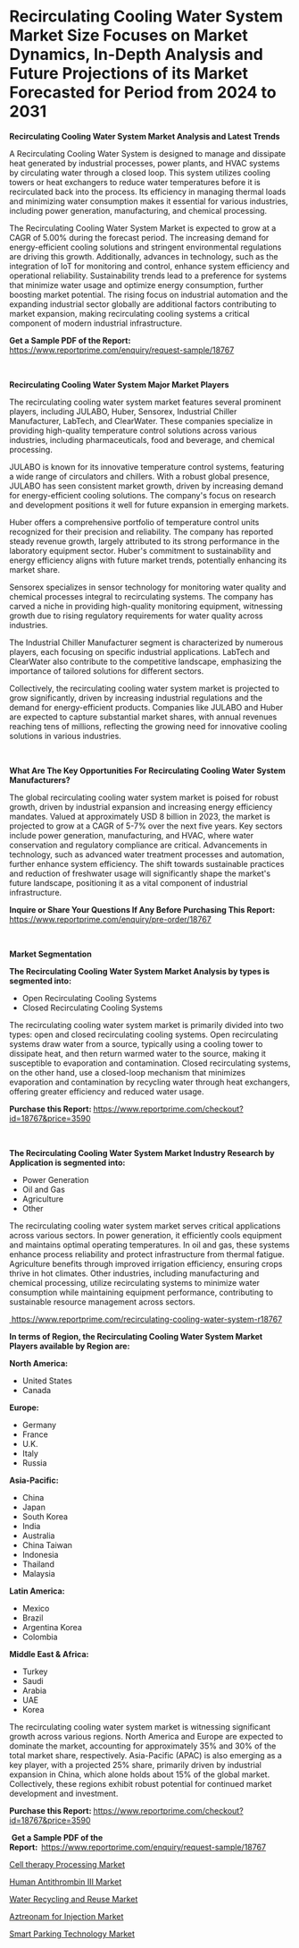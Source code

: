 <p><h1>Recirculating Cooling Water System Market Size Focuses on Market Dynamics, In-Depth Analysis and Future Projections of its Market Forecasted for Period from 2024 to 2031</h1></p><p><strong>Recirculating Cooling Water System Market Analysis and Latest Trends</strong></p>
<p><p>A Recirculating Cooling Water System is designed to manage and dissipate heat generated by industrial processes, power plants, and HVAC systems by circulating water through a closed loop. This system utilizes cooling towers or heat exchangers to reduce water temperatures before it is recirculated back into the process. Its efficiency in managing thermal loads and minimizing water consumption makes it essential for various industries, including power generation, manufacturing, and chemical processing.</p><p>The Recirculating Cooling Water System Market is expected to grow at a CAGR of 5.00% during the forecast period. The increasing demand for energy-efficient cooling solutions and stringent environmental regulations are driving this growth. Additionally, advances in technology, such as the integration of IoT for monitoring and control, enhance system efficiency and operational reliability. Sustainability trends lead to a preference for systems that minimize water usage and optimize energy consumption, further boosting market potential. The rising focus on industrial automation and the expanding industrial sector globally are additional factors contributing to market expansion, making recirculating cooling systems a critical component of modern industrial infrastructure.</p></p>
<p><strong>Get a Sample PDF of the Report:&nbsp;</strong> <a href="https://www.reportprime.com/enquiry/request-sample/18767?utm_campaign=1126&utm_medium=2&utm_source=Github&utm_content=ia&utm_term=22112024&utm_id=recirculating-cooling-water-system">https://www.reportprime.com/enquiry/request-sample/18767</a></p>
<p>&nbsp;</p>
<p><strong>Recirculating Cooling Water System Major Market Players</strong></p>
<p><p>The recirculating cooling water system market features several prominent players, including JULABO, Huber, Sensorex, Industrial Chiller Manufacturer, LabTech, and ClearWater. These companies specialize in providing high-quality temperature control solutions across various industries, including pharmaceuticals, food and beverage, and chemical processing.</p><p>JULABO is known for its innovative temperature control systems, featuring a wide range of circulators and chillers. With a robust global presence, JULABO has seen consistent market growth, driven by increasing demand for energy-efficient cooling solutions. The company's focus on research and development positions it well for future expansion in emerging markets.</p><p>Huber offers a comprehensive portfolio of temperature control units recognized for their precision and reliability. The company has reported steady revenue growth, largely attributed to its strong performance in the laboratory equipment sector. Huber's commitment to sustainability and energy efficiency aligns with future market trends, potentially enhancing its market share.</p><p>Sensorex specializes in sensor technology for monitoring water quality and chemical processes integral to recirculating systems. The company has carved a niche in providing high-quality monitoring equipment, witnessing growth due to rising regulatory requirements for water quality across industries.</p><p>The Industrial Chiller Manufacturer segment is characterized by numerous players, each focusing on specific industrial applications. LabTech and ClearWater also contribute to the competitive landscape, emphasizing the importance of tailored solutions for different sectors.</p><p>Collectively, the recirculating cooling water system market is projected to grow significantly, driven by increasing industrial regulations and the demand for energy-efficient products. Companies like JULABO and Huber are expected to capture substantial market shares, with annual revenues reaching tens of millions, reflecting the growing need for innovative cooling solutions in various industries.</p></p>
<p>&nbsp;</p>
<p><strong>What Are The Key Opportunities For Recirculating Cooling Water System Manufacturers?</strong></p>
<p><p>The global recirculating cooling water system market is poised for robust growth, driven by industrial expansion and increasing energy efficiency mandates. Valued at approximately USD 8 billion in 2023, the market is projected to grow at a CAGR of 5-7% over the next five years. Key sectors include power generation, manufacturing, and HVAC, where water conservation and regulatory compliance are critical. Advancements in technology, such as advanced water treatment processes and automation, further enhance system efficiency. The shift towards sustainable practices and reduction of freshwater usage will significantly shape the market's future landscape, positioning it as a vital component of industrial infrastructure.</p></p>
<p><strong>Inquire or Share Your Questions If Any Before Purchasing This Report:</strong> <a href="https://www.reportprime.com/enquiry/pre-order/18767?utm_campaign=1126&utm_medium=2&utm_source=Github&utm_content=ia&utm_term=22112024&utm_id=recirculating-cooling-water-system">https://www.reportprime.com/enquiry/pre-order/18767</a></p>
<p>&nbsp;</p>
<p><strong>Market Segmentation</strong></p>
<p><strong>The Recirculating Cooling Water System Market Analysis by types is segmented into:</strong></p>
<p><ul><li>Open Recirculating Cooling Systems</li><li>Closed Recirculating Cooling Systems</li></ul></p>
<p><p>The recirculating cooling water system market is primarily divided into two types: open and closed recirculating cooling systems. Open recirculating systems draw water from a source, typically using a cooling tower to dissipate heat, and then return warmed water to the source, making it susceptible to evaporation and contamination. Closed recirculating systems, on the other hand, use a closed-loop mechanism that minimizes evaporation and contamination by recycling water through heat exchangers, offering greater efficiency and reduced water usage.</p></p>
<p><strong>Purchase this Report:&nbsp;</strong><a href="https://www.reportprime.com/checkout?id=18767&price=3590&utm_campaign=1126&utm_medium=2&utm_source=Github&utm_content=ia&utm_term=22112024&utm_id=recirculating-cooling-water-system">https://www.reportprime.com/checkout?id=18767&price=3590</a></p>
<p>&nbsp;</p>
<p><strong>The Recirculating Cooling Water System Market Industry Research by Application is segmented into:</strong></p>
<p><ul><li>Power Generation</li><li>Oil and Gas</li><li>Agriculture</li><li>Other</li></ul></p>
<p><p>The recirculating cooling water system market serves critical applications across various sectors. In power generation, it efficiently cools equipment and maintains optimal operating temperatures. In oil and gas, these systems enhance process reliability and protect infrastructure from thermal fatigue. Agriculture benefits through improved irrigation efficiency, ensuring crops thrive in hot climates. Other industries, including manufacturing and chemical processing, utilize recirculating systems to minimize water consumption while maintaining equipment performance, contributing to sustainable resource management across sectors.</p></p>
<p><a href="https://www.reportprime.com/recirculating-cooling-water-system-r18767?utm_campaign=1126&utm_medium=2&utm_source=Github&utm_content=ia&utm_term=22112024&utm_id=recirculating-cooling-water-system">&nbsp;https://www.reportprime.com/recirculating-cooling-water-system-r18767</a></p>
<p><strong>In terms of Region, the Recirculating Cooling Water System Market Players available by Region are:</strong></p>
<p>
    <p> <strong> North America: </strong>
        <ul>
            <li>United States</li>
            <li>Canada</li>
        </ul>
        </p> 
    <p> <strong> Europe: </strong>
        <ul>
            <li>Germany</li>
            <li>France</li>
            <li>U.K.</li>
            <li>Italy</li>
            <li>Russia</li>
        </ul>
        </p> 
    <p> <strong> Asia-Pacific: </strong>
        <ul>
            <li>China</li>
            <li>Japan</li>
            <li>South Korea</li>
            <li>India</li>
            <li>Australia</li>
            <li>China Taiwan</li>
            <li>Indonesia</li>
            <li>Thailand</li>
            <li>Malaysia</li>
        </ul>
        </p> 
    <p> <strong> Latin America: </strong>
        <ul>
            <li>Mexico</li>
            <li>Brazil</li>
            <li>Argentina Korea</li>
            <li>Colombia</li>
        </ul>
        </p> 
    <p> <strong> Middle East & Africa: </strong>
        <ul>
            <li>Turkey</li>
            <li>Saudi</li>
            <li>Arabia</li>
            <li>UAE</li>
            <li>Korea</li>
        </ul>
    </p>
    </p>
<p><p>The recirculating cooling water system market is witnessing significant growth across various regions. North America and Europe are expected to dominate the market, accounting for approximately 35% and 30% of the total market share, respectively. Asia-Pacific (APAC) is also emerging as a key player, with a projected 25% share, primarily driven by industrial expansion in China, which alone holds about 15% of the global market. Collectively, these regions exhibit robust potential for continued market development and investment.</p></p>
<p><strong>Purchase this Report: </strong><a href="https://www.reportprime.com/checkout?id=18767&price=3590&utm_campaign=1126&utm_medium=2&utm_source=Github&utm_content=ia&utm_term=22112024&utm_id=recirculating-cooling-water-system">https://www.reportprime.com/checkout?id=18767&price=3590</a></p>
<p>&nbsp;<strong>Get a Sample PDF of the Report:&nbsp;&nbsp;</strong><a href="https://www.reportprime.com/enquiry/request-sample/18767?utm_campaign=1126&utm_medium=2&utm_source=Github&utm_content=ia&utm_term=22112024&utm_id=recirculating-cooling-water-system">https://www.reportprime.com/enquiry/request-sample/18767</a></p>
<p><strong></strong></p>
<p><p><a href="https://www.linkedin.com/pulse/analysisofthecell-therapy-processing-market-withcagrof141anticipatedfrom2024to2031-gsnpe?utm_campaign=1126&utm_medium=2&utm_source=Github&utm_content=ia&utm_term=22112024&utm_id=recirculating-cooling-water-system">Cell therapy Processing Market</a></p><p><a href="https://issuu.com/reportprime-2/docs/human-antithrombin-iii-market-size-_f470bea9597047?utm_campaign=1126&utm_medium=2&utm_source=Github&utm_content=ia&utm_term=22112024&utm_id=recirculating-cooling-water-system">Human Antithrombin III Market</a></p><p><a href="https://www.linkedin.com/pulse/water-recycling-reuse-market-state-revenue-forecast-growth-tcn5e?utm_campaign=1126&utm_medium=2&utm_source=Github&utm_content=ia&utm_term=22112024&utm_id=recirculating-cooling-water-system">Water Recycling and Reuse Market</a></p><p><a href="https://issuu.com/reportprime-2/docs/aztreonam-for-injection-market-size_663b5225c4d8bf?utm_campaign=1126&utm_medium=2&utm_source=Github&utm_content=ia&utm_term=22112024&utm_id=recirculating-cooling-water-system">Aztreonam for Injection Market</a></p><p><a href="https://www.linkedin.com/pulse/smart-parking-technology-market-outlook-anticipated-growth-ejale?utm_campaign=1126&utm_medium=2&utm_source=Github&utm_content=ia&utm_term=22112024&utm_id=recirculating-cooling-water-system">Smart Parking Technology Market</a></p></p>
